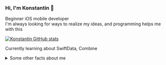 ### Hi, I'm Konstantin 👋

Beginner iOS mobile developer <br/>
I'm always looking for ways to realize my ideas, and programming helps me with this <br/>

[![Konstantin GitHub stats](https://github-readme-stats.vercel.app/api?username=anuraghazra)](https://github.com/anuraghazra/github-readme-stats)

Currently learning about SwiftData, Combine
<details>
  <summary>Some other facts about me</summary>
  I do sports swimming
</details>
